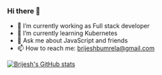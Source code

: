 ### Hi there 👋

- 🔭 I’m currently working as Full stack developer
- 🌱 I’m currently learning Kubernetes
- 💬 Ask me about JavaScript and friends
- 📫 How to reach me: brijeshbumrela@gmail.com


[![Brijesh's GitHub stats](https://github-readme-stats.vercel.app/api?username=BrijeshBumrela)](https://github.com/anuraghazra/github-readme-stats)
